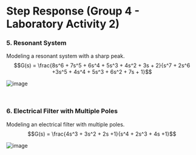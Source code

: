 # Step Response (Group 4 - Laboratory Activity 2)

### 5. Resonant System 
Modeling a resonant system with a sharp peak.
$$G(s) = \frac{8s^6 + 7s^5 + 6s^4 + 5s^3 + 4s^2 + 3s + 2}{s^7 + 2s^6 +3s^5 + 4s^4 + 5s^3 + 6s^2 + 7s + 1}$$

![image](https://github.com/t1pen/CSE_StepResponse_BSMEXE_3202_Group4_2024/assets/157614863/d61dde0b-0d1c-4b8a-ad7e-8c02b253c9ae)

<br>

### 6. Electrical Filter with Multiple Poles
Modeling an electrical filter with multiple poles.
$$G(s) = \frac{4s^3 + 3s^2 + 2s +1}{s^4 + 2s^3 + 4s +1}$$

![image](https://github.com/t1pen/CSE_StepResponse_BSMEXE_3202_Group4_2024/assets/157614863/8870ef79-f156-4298-8fdc-b08cf7e940c5)


